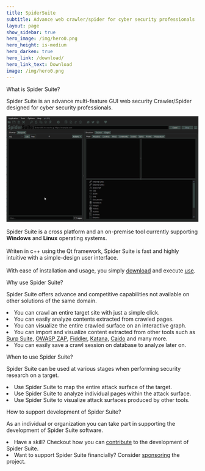 ```yaml
---
title: SpiderSuite
subtitle: Advance web crawler/spider for cyber security professionals
layout: page
show_sidebar: true
hero_image: /img/hero0.png
hero_height: is-medium
hero_darken: true
hero_link: /download/
hero_link_text: Download
image: /img/hero0.png
---
```


<div class="box">
    <p class="title is-4">What is Spider Suite?</p>
    <div class="content">
    <p>
    Spider Suite is an advance multi-feature GUI web security Crawler/Spider designed for cyber security professionals.
    </p>
    <center><img src="/img/preview.gif"></center>
    <p>
    Spider Suite is a cross platform and an on-premise tool currently supporting <b>Windows</b> and <b>Linux</b> operating systems.<br> <br>
    Writen in c++ using the Qt framework, Spider Suite is fast and highly intuitive with a simple-design user interface.<br><br>
    With ease of installation and usage, you simply <a href="/SSuite/download/">download</a> and execute <a href="https://github.com/3nock/SpiderSuite/wiki">use</a>.
    </p>
    </div>
</div>

<div class="box">
    <p class="title is-4">Why use Spider Suite?</p>
    <div class="content">
    <p>
    Spider Suite offers advance and competitive capabilities not available on other solutions of the same domain.
    <li> You can crawl an entire target site with just a simple click.</li>
    <li> You can easily analyze contents extracted from crawled pages.</li>
    <li> You can visualize the entire crawled surface on an interactive graph.</li>
    <li> You can import and visualize content extracted from other tools such as <a href="https://portswigger.net/burp">Burp Suite</a>, <a href="https://www.zaproxy.org/">OWASP ZAP</a>, <a href="https://www.telerik.com/fiddler">Fiddler</a>, <a href="https://github.com/projectdiscovery/katana">Katana</a>, <a href="https://caido.io/">Caido</a> and many more.</li>
    <li> You can easily save a crawl session on database to analyze later on.</li>
    </p>
    </div>
</div>

<div class="box">
    <p class="title is-4">When to use Spider Suite?</p>
    <div class="content">
    <p>
    Spider Suite can be used at various stages when performing security research on a target.
    <li> Use Spider Suite to map the entire attack surface of the target.</li>
    <li> Use Spider Suite to analyze individual pages within the attack surface.</li>
    <li> Use Spider Suite to visualize attack surfaces produced by other tools.</li>
    </p>
    </div>
</div>

<div class="box">
    <p class="title is-4">How to support development of Spider Suite?</p>
    <div class="content">
    <p>
    As an individual or organization you can take part in supporting the development of Spider Suite software.
    <li> Have a skill? Checkout how you can <a href="https://github.com/3nock/SpiderSuite/blob/main/CONTRIBUTING.md">contribute</a> to the development of Spider Suite.</li>
    <li> Want to support Spider Suite financially?  Consider <a href="/sponsor/">sponsoring</a> the project.</li>
    </p>
    </div>
</div>